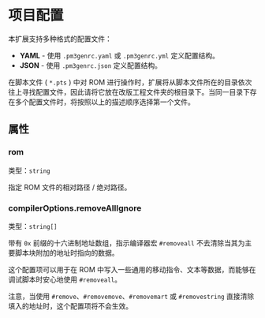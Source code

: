 # 项目配置

本扩展支持多种格式的配置文件：
- **YAML** - 使用 ``.pm3genrc.yaml`` 或 ``.pm3genrc.yml`` 定义配置结构。
- **JSON** - 使用 ``.pm3genrc.json`` 定义配置结构。

在脚本文件 ( ``*.pts`` ) 中对 ROM 进行操作时，扩展将从脚本文件所在的目录依次往上寻找配置文件，因此请将它放在改版工程文件夹的根目录下。当同一目录下存在多个配置文件时，将按照以上的描述顺序选择第一个文件。

## 属性

### rom

类型：``string``

指定 ROM 文件的相对路径 / 绝对路径。

### compilerOptions.removeAllIgnore

类型：``string[]``

带有 ``0x`` 前缀的十六进制地址数组，指示编译器宏 ``#removeall`` 不去清除当其为主要脚本块附加的地址时指向的数据。

这个配置项可以用于在 ROM 中写入一些通用的移动指令、文本等数据，而能够在调试脚本时安心地使用 ``#removeall``。

注意，当使用 ``#remove``、``#removemove``、``#removemart`` 或 ``#removestring`` 直接清除填入的地址时，这个配置项将不会生效。